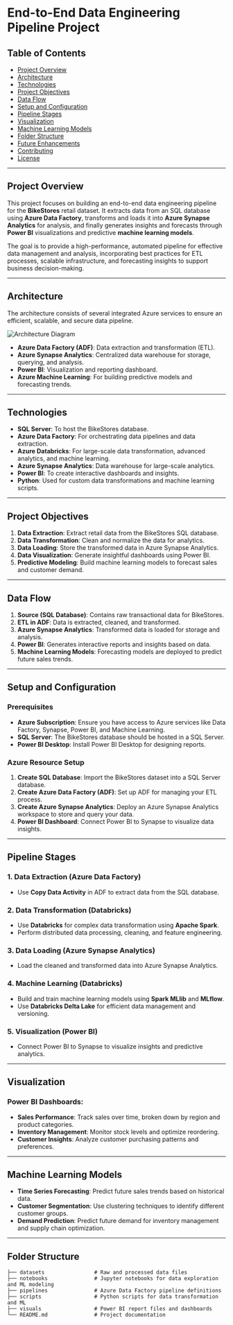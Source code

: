 # **End-to-End Data Engineering Pipeline Project**



## **Table of Contents**
- [Project Overview](#project-overview)
- [Architecture](#architecture)
- [Technologies](#technologies)
- [Project Objectives](#project-objectives)
- [Data Flow](#data-flow)
- [Setup and Configuration](#setup-and-configuration)
- [Pipeline Stages](#pipeline-stages)
- [Visualization](#visualization)
- [Machine Learning Models](#machine-learning-models)
- [Folder Structure](#folder-structure)
- [Future Enhancements](#future-enhancements)
- [Contributing](#contributing)
- [License](#license)

---

## **Project Overview**
This project focuses on building an end-to-end data engineering pipeline for the **BikeStores** retail dataset. It extracts data from an SQL database using **Azure Data Factory**, transforms and loads it into **Azure Synapse Analytics** for analysis, and finally generates insights and forecasts through **Power BI** visualizations and predictive **machine learning models**.

The goal is to provide a high-performance, automated pipeline for effective data management and analysis, incorporating best practices for ETL processes, scalable infrastructure, and forecasting insights to support business decision-making.

---

## **Architecture**
The architecture consists of several integrated Azure services to ensure an efficient, scalable, and secure data pipeline.

![Architecture Diagram](https://via.placeholder.com/800x400)

- **Azure Data Factory (ADF)**: Data extraction and transformation (ETL).
- **Azure Synapse Analytics**: Centralized data warehouse for storage, querying, and analysis.
- **Power BI**: Visualization and reporting dashboard.
- **Azure Machine Learning**: For building predictive models and forecasting trends.

---

## **Technologies**
- **SQL Server**: To host the BikeStores database.
- **Azure Data Factory**: For orchestrating data pipelines and data extraction.
- **Azure Databricks**: For large-scale data transformation, advanced analytics, and machine learning.
- **Azure Synapse Analytics**: Data warehouse for large-scale analytics.
- **Power BI**: To create interactive dashboards and insights.
- **Python**: Used for custom data transformations and machine learning scripts.


---

## **Project Objectives**
1. **Data Extraction**: Extract retail data from the BikeStores SQL database.
2. **Data Transformation**: Clean and normalize the data for analytics.
3. **Data Loading**: Store the transformed data in Azure Synapse Analytics.
4. **Data Visualization**: Generate insightful dashboards using Power BI.
5. **Predictive Modeling**: Build machine learning models to forecast sales and customer demand.

---

## **Data Flow**
1. **Source (SQL Database)**: Contains raw transactional data for BikeStores.
2. **ETL in ADF**: Data is extracted, cleaned, and transformed.
3. **Azure Synapse Analytics**: Transformed data is loaded for storage and analysis.
4. **Power BI**: Generates interactive reports and insights based on data.
5. **Machine Learning Models**: Forecasting models are deployed to predict future sales trends.

---

## **Setup and Configuration**

### **Prerequisites**
- **Azure Subscription**: Ensure you have access to Azure services like Data Factory, Synapse, Power BI, and Machine Learning.
- **SQL Server**: The BikeStores database should be hosted in a SQL Server.
- **Power BI Desktop**: Install Power BI Desktop for designing reports.

### **Azure Resource Setup**
1. **Create SQL Database**: Import the BikeStores dataset into a SQL Server database.
2. **Create Azure Data Factory (ADF)**: Set up ADF for managing your ETL process.
3. **Create Azure Synapse Analytics**: Deploy an Azure Synapse Analytics workspace to store and query your data.
4. **Power BI Dashboard**: Connect Power BI to Synapse to visualize data insights.

---

## **Pipeline Stages**

### **1. Data Extraction (Azure Data Factory)**
- Use **Copy Data Activity** in ADF to extract data from the SQL database.

### **2. Data Transformation (Databricks)**
- Use **Databricks** for complex data transformation using **Apache Spark**.
- Perform distributed data processing, cleaning, and feature engineering.

### **3. Data Loading (Azure Synapse Analytics)**
- Load the cleaned and transformed data into Azure Synapse Analytics.

### **4. Machine Learning (Databricks)**
- Build and train machine learning models using **Spark MLlib** and **MLflow**.
- Use **Databricks Delta Lake** for efficient data management and versioning.

### **5. Visualization (Power BI)**
- Connect Power BI to Synapse to visualize insights and predictive analytics.

---

## **Visualization**

### **Power BI Dashboards**:
- **Sales Performance**: Track sales over time, broken down by region and product categories.
- **Inventory Management**: Monitor stock levels and optimize reordering.
- **Customer Insights**: Analyze customer purchasing patterns and preferences.

---

## **Machine Learning Models**

- **Time Series Forecasting**: Predict future sales trends based on historical data.
- **Customer Segmentation**: Use clustering techniques to identify different customer groups.
- **Demand Prediction**: Predict future demand for inventory management and supply chain optimization.

---

## **Folder Structure**
```plaintext
├── datasets                # Raw and processed data files
├── notebooks               # Jupyter notebooks for data exploration and ML modeling
├── pipelines               # Azure Data Factory pipeline definitions
├── scripts                 # Python scripts for data transformation and ML
├── visuals                 # Power BI report files and dashboards
└── README.md               # Project documentation
